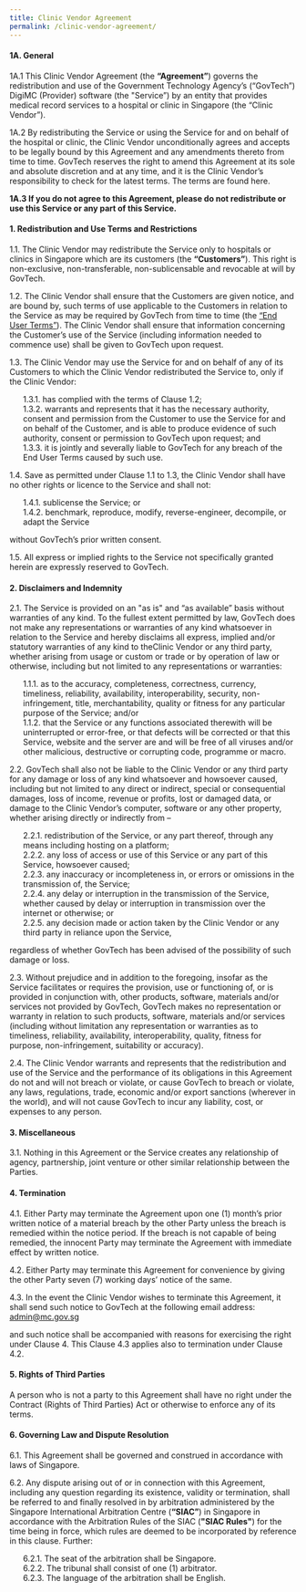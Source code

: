 ```yaml
---
title: Clinic Vendor Agreement
permalink: /clinic-vendor-agreement/
---
```

#### 1A. General

1A.1    This Clinic Vendor Agreement (the **“Agreement”**) governs the redistribution and use of the Government Technology Agency’s (“GovTech”) DigiMC (Provider) software (the "Service”) by an entity that provides medical record services to a hospital or clinic in Singapore (the “Clinic Vendor”).

1A.2    By redistributing the Service or using the Service for and on behalf of the hospital or clinic, the Clinic Vendor unconditionally agrees and accepts to be legally bound by this Agreement and any amendments thereto from time to time. GovTech reserves the right to amend this Agreement at its sole and absolute discretion and at any time, and it is the Clinic Vendor’s responsibility to check for the latest terms. The terms are found here.

**1A.3  If you do not agree to this Agreement, please do not redistribute or use this Service or any part of this Service.**

#### 1. Redistribution and Use Terms and Restrictions 

1.1.    The Clinic Vendor may redistribute the Service only to hospitals or clinics in Singapore which are its customers (the **“Customers”**). This right is non-exclusive, non-transferable, non-sublicensable and revocable at will by GovTech.

1.2.    The Clinic Vendor shall ensure that the Customers are given notice, and are bound by, such terms of use applicable to the Customers in relation to the Service as may be required by GovTech from time to time (the <a href="/provider-terms-of-use/">“End User Terms”</a>). The Clinic Vendor shall ensure that information concerning the Customer’s use of the Service (including information needed to commence use) shall be given to GovTech upon request.

1.3.    The Clinic Vendor may use the Service for and on behalf of any of its Customers to which the Clinic Vendor redistributed the Service to, only if the Clinic Vendor:
<ul style="list-style-type: none;">
  <li>1.3.1. has complied with the terms of Clause 1.2;</li>
  <li>1.3.2. warrants and represents that it has the necessary authority, consent and permission from the Customer to use the Service for and on behalf of the Customer, and is able to produce evidence of such authority, consent or permission to GovTech upon request; and</li>
  <li>1.3.3. it is jointly and severally liable to GovTech for any breach of the End User Terms caused by such use.</li>
</ul>

1.4.    Save as permitted under Clause 1.1 to 1.3, the Clinic Vendor shall have no other rights or licence to the Service and shall not:
<ul style="list-style-type: none;">
  <li>1.4.1. sublicense the Service; or</li>
  <li>1.4.2. benchmark, reproduce, modify, reverse-engineer, decompile, or adapt the Service</li>
</ul>
without GovTech’s prior written consent.

1.5.    All express or implied rights to the Service not specifically granted herein are expressly reserved to GovTech.


#### 2. Disclaimers and Indemnity

2.1.    The Service is provided on an "as is" and “as available” basis without warranties of any kind. To the fullest extent permitted by law, GovTech does not make any representations or warranties of any kind whatsoever in relation to the Service and hereby disclaims all express, implied and/or statutory warranties of any kind to theClinic Vendor or any third party, whether arising from usage or custom or trade or by operation of law or otherwise, including but not limited to any representations or warranties:
<ul style="list-style-type: none;">
    <li>1.1.1.	as to the accuracy, completeness, correctness, currency, timeliness, 	reliability, availability, interoperability, security, non-infringement, title, merchantability, quality or fitness for any particular purpose of the Service; and/or</li>
    <li>1.1.2.	that the Service or any functions associated therewith will be uninterrupted 	or error-free, or that defects will be corrected or that this Service, website and the server are and will be free of all viruses and/or other malicious, destructive or corrupting code, programme or macro.</li>
</ul>

2.2.    GovTech shall also not be liable to the Clinic Vendor or any third party for any damage or loss of any kind whatsoever and howsoever caused, including but not limited to any direct or indirect, special or consequential damages, loss of income, revenue or profits, lost or damaged data, or damage to the Clinic Vendor’s computer, software or any other property, whether arising directly or indirectly from –
<ul style="list-style-type: none;">
    <li>2.2.1.  redistribution of the Service, or any part thereof, through any means including hosting on a platform;</li>
    <li>2.2.2.  any loss of access or use of this Service or any part of this Service, 	howsoever caused;</li>
    <li>2.2.3.  any inaccuracy or incompleteness in, or errors or omissions in the 	transmission of, the Service;</li>
    <li>2.2.4.  any delay or interruption in the transmission of the Service, whether caused by delay or interruption in transmission over the internet or otherwise; or</li>
    <li>2.2.5.  any decision made or action taken by the Clinic Vendor or any third party in reliance upon the Service,</li>
</ul>
regardless of whether GovTech has been advised of the possibility of such damage or loss. 

2.3.    Without prejudice and in addition to the foregoing, insofar as the Service facilitates or requires the provision, use or functioning of, or is provided in conjunction with, other products, software, materials and/or services not provided by GovTech, GovTech makes no representation or warranty in relation to such products, software, materials and/or services (including without limitation any representation or warranties as to timeliness, reliability, availability, interoperability, quality, fitness for purpose, non-infringement, suitability or accuracy).

2.4.    The Clinic Vendor warrants and represents that the redistribution and use of the Service and the performance of its obligations in this Agreement do not and will not breach or violate, or cause GovTech to breach or violate, any laws, regulations, trade, economic and/or export sanctions (wherever in the world), and will not cause GovTech to incur any liability, cost, or expenses to any person.

#### 3.	Miscellaneous

3.1.    Nothing in this Agreement or the Service creates any relationship of agency, partnership, joint venture or other similar relationship between the Parties.

#### 4.	Termination

4.1.    Either Party may terminate the Agreement upon one (1) month’s prior written notice of a material breach by the other Party unless the breach is remedied within the notice period. If the breach is not capable of being remedied, the innocent Party may terminate the Agreement with immediate effect by written notice. 

4.2.    Either Party may terminate this Agreement for convenience by giving the other Party seven (7) working days’ notice of the same.

4.3.    In the event the Clinic Vendor wishes to terminate this Agreement, it shall send such notice to GovTech at the following email address: <a href="mailto:admin@mc.gov.sg">admin@mc.gov.sg</a>

and such notice shall be accompanied with reasons for exercising the right under Clause 4. This Clause 4.3 applies also to termination under Clause 4.2.

#### 5.	Rights of Third Parties

A person who is not a party to this Agreement shall have no right under the Contract (Rights of Third Parties) Act or otherwise to enforce any of its terms.

#### 6.	Governing Law and Dispute Resolution

6.1.    This Agreement shall be governed and construed in accordance with laws of Singapore.

6.2.    Any dispute arising out of or in connection with this Agreement, including any question regarding its existence, validity or termination, shall be referred to and finally resolved in by arbitration administered by the Singapore International Arbitration Centre (**“SIAC”**) in Singapore in accordance with the Arbitration Rules of the SIAC (**"SIAC Rules"**) for the time being in force, which rules are deemed to be incorporated by reference in this clause. Further: 
<ul style="list-style-type: none;">
    <li>6.2.1.	The seat of the arbitration shall be Singapore.</li>
    <li>6.2.2.	The tribunal shall consist of one (1) arbitrator.</li>
    <li>6.2.3.	The language of the arbitration shall be English.</li>
</ul>